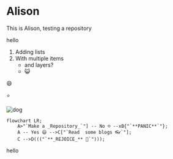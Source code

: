 # Alison

This is Alison, testing a repository

 hello
  1. Adding lists
  2. With multiple items
       - and layers?
       - 😺


😄

⭐

![dog](https://github.com/user-attachments/assets/ca03fc0a-766d-4ed5-9f78-32d117dda762 "Dog, Shocked")



```mermaid
flowchart LR;
    A>"`Make a _Repository_`"] -- No ☹️ --xB{"`**PANIC**`"};
    A -- Yes 😄 -->C["`Read  some blogs 👓`"];
    C -->D((("`**_REJOICE_** 🎊`")));
```

hello 

